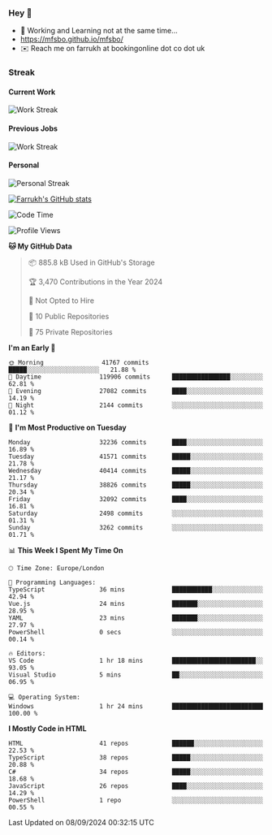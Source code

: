 ### Hey 👋

- 🏃 Working and Learning not at the same time...
- https://mfsbo.github.io/mfsbo/
- ✉️ Reach me on farrukh at bookingonline dot co dot uk

### Streak
#### Current Work
![Work Streak](https://streak-stats.demolab.com/?user=mfsbo)
#### Previous Jobs
![Work Streak](https://streak-stats.demolab.com/?user=farrukhcw)
#### Personal
![Personal Streak](https://streak-stats.demolab.com/?user=farrukhsubhani)

[![Farrukh's GitHub stats](https://github-readme-stats.vercel.app/api?username=mfsbo&hide=stars&count_private=true)](https://github.com/mfsbo/)

<!--START_SECTION:waka-->
![Code Time](http://img.shields.io/badge/Code%20Time-727%20hrs%2058%20mins-blue)

![Profile Views](http://img.shields.io/badge/Profile%20Views-2-blue)

**🐱 My GitHub Data** 

> 📦 885.8 kB Used in GitHub's Storage 
 > 
> 🏆 3,470 Contributions in the Year 2024
 > 
> 🚫 Not Opted to Hire
 > 
> 📜 10 Public Repositories 
 > 
> 🔑 75 Private Repositories 
 > 
**I'm an Early 🐤** 

```text
🌞 Morning                41767 commits       █████░░░░░░░░░░░░░░░░░░░░   21.88 % 
🌆 Daytime                119906 commits      ████████████████░░░░░░░░░   62.81 % 
🌃 Evening                27082 commits       ████░░░░░░░░░░░░░░░░░░░░░   14.19 % 
🌙 Night                  2144 commits        ░░░░░░░░░░░░░░░░░░░░░░░░░   01.12 % 
```
📅 **I'm Most Productive on Tuesday** 

```text
Monday                   32236 commits       ████░░░░░░░░░░░░░░░░░░░░░   16.89 % 
Tuesday                  41571 commits       █████░░░░░░░░░░░░░░░░░░░░   21.78 % 
Wednesday                40414 commits       █████░░░░░░░░░░░░░░░░░░░░   21.17 % 
Thursday                 38826 commits       █████░░░░░░░░░░░░░░░░░░░░   20.34 % 
Friday                   32092 commits       ████░░░░░░░░░░░░░░░░░░░░░   16.81 % 
Saturday                 2498 commits        ░░░░░░░░░░░░░░░░░░░░░░░░░   01.31 % 
Sunday                   3262 commits        ░░░░░░░░░░░░░░░░░░░░░░░░░   01.71 % 
```


📊 **This Week I Spent My Time On** 

```text
🕑︎ Time Zone: Europe/London

💬 Programming Languages: 
TypeScript               36 mins             ███████████░░░░░░░░░░░░░░   42.94 % 
Vue.js                   24 mins             ███████░░░░░░░░░░░░░░░░░░   28.95 % 
YAML                     23 mins             ███████░░░░░░░░░░░░░░░░░░   27.97 % 
PowerShell               0 secs              ░░░░░░░░░░░░░░░░░░░░░░░░░   00.14 % 

🔥 Editors: 
VS Code                  1 hr 18 mins        ███████████████████████░░   93.05 % 
Visual Studio            5 mins              ██░░░░░░░░░░░░░░░░░░░░░░░   06.95 % 

💻 Operating System: 
Windows                  1 hr 24 mins        █████████████████████████   100.00 % 
```

**I Mostly Code in HTML** 

```text
HTML                     41 repos            ██████░░░░░░░░░░░░░░░░░░░   22.53 % 
TypeScript               38 repos            █████░░░░░░░░░░░░░░░░░░░░   20.88 % 
C#                       34 repos            █████░░░░░░░░░░░░░░░░░░░░   18.68 % 
JavaScript               26 repos            ████░░░░░░░░░░░░░░░░░░░░░   14.29 % 
PowerShell               1 repo              ░░░░░░░░░░░░░░░░░░░░░░░░░   00.55 % 
```




 Last Updated on 08/09/2024 00:32:15 UTC
<!--END_SECTION:waka-->
<!--
**mfsbo/mfsbo** is a ✨ _special_ ✨ repository because its `README.md` (this file) appears on your GitHub profile.

Here are some ideas to get you started:

- 🔭 I’m currently working on ...
- 🌱 I’m currently learning ...
- 👯 I’m looking to collaborate on ...
- 🤔 I’m looking for help with ...
- 💬 Ask me about ...
- 📫 How to reach me: ...
- 😄 Pronouns: ...
- ⚡ Fun fact: ...
-->
